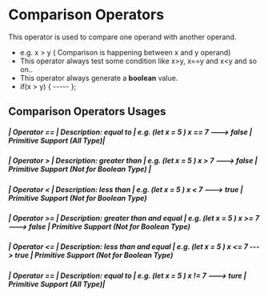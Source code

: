 # Comparison Operators

This operator is used to compare one operand with another operand. 
  - e.g. x > y  ( Comparison  is happening between x and y operand)
  - This operator always test some condition like x>y, x==y and x<y and so on..
  - This operator always generate a **boolean** value. 
  - if(x > y) { ----- };
 
 ## Comparison Operators Usages 
 
 #####  |   Operator ==   | Description:   equal to |  e.g. (let x = 5 ) x == 7 ---> false | Primitive Support   (All Type)|
 #####  |   Operator >    |   Description: greater than |  e.g. (let x = 5 ) x > 7 ---> false | Primitive Support  (Not for Boolean Type) |
 #####  |   Operator <    |   Description: less than |  e.g. (let x = 5 ) x < 7 ---> true | Primitive Support  (Not for Boolean Type) 
 #####  |   Operator >=    |   Description: greater than and equal |  e.g. (let x = 5 ) x >= 7 ---> false | Primitive Support  (Not for Boolean Type) 
 #####  |   Operator <=    |   Description: less than and equal |  e.g. (let x = 5 ) x <= 7 ---> true | Primitive Support  (Not for Boolean Type) 
 #####  |   Operator ==   | Description:   equal to |  e.g. (let x = 5 ) x != 7 ---> ture | Primitive Support   (All Type)|
